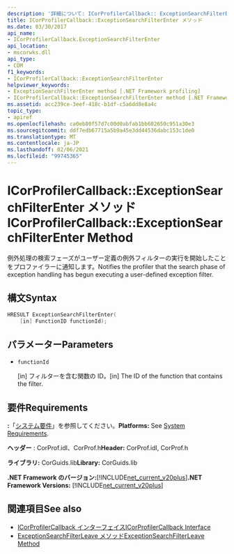 ```yaml
---
description: '詳細について: ICorProfilerCallback:: ExceptionSearchFilterEnter メソッド'
title: ICorProfilerCallback::ExceptionSearchFilterEnter メソッド
ms.date: 03/30/2017
api_name:
- ICorProfilerCallback.ExceptionSearchFilterEnter
api_location:
- mscorwks.dll
api_type:
- COM
f1_keywords:
- ICorProfilerCallback::ExceptionSearchFilterEnter
helpviewer_keywords:
- ExceptionSearchFilterEnter method [.NET Framework profiling]
- ICorProfilerCallback::ExceptionSearchFilterEnter method [.NET Framework profiling]
ms.assetid: acc239ce-3eef-418c-b1df-c5a6dd8e8a4c
topic_type:
- apiref
ms.openlocfilehash: ca0eb80f57d7c00d0abfab1bb602650c951a30e3
ms.sourcegitcommit: ddf7edb67715a5b9a45e3dd44536dabc153c1de0
ms.translationtype: MT
ms.contentlocale: ja-JP
ms.lasthandoff: 02/06/2021
ms.locfileid: "99745365"
---
```

# <a name="icorprofilercallbackexceptionsearchfilterenter-method"></a><span data-ttu-id="c0c8e-103">ICorProfilerCallback::ExceptionSearchFilterEnter メソッド</span><span class="sxs-lookup"><span data-stu-id="c0c8e-103">ICorProfilerCallback::ExceptionSearchFilterEnter Method</span></span>

<span data-ttu-id="c0c8e-104">例外処理の検索フェーズがユーザー定義の例外フィルターの実行を開始したことをプロファイラーに通知します。</span><span class="sxs-lookup"><span data-stu-id="c0c8e-104">Notifies the profiler that the search phase of exception handling has begun executing a user-defined exception filter.</span></span>  
  
## <a name="syntax"></a><span data-ttu-id="c0c8e-105">構文</span><span class="sxs-lookup"><span data-stu-id="c0c8e-105">Syntax</span></span>  
  
```cpp  
HRESULT ExceptionSearchFilterEnter(  
    [in] FunctionID functionId);  
```  
  
## <a name="parameters"></a><span data-ttu-id="c0c8e-106">パラメーター</span><span class="sxs-lookup"><span data-stu-id="c0c8e-106">Parameters</span></span>

- `functionId`

  <span data-ttu-id="c0c8e-107">\[in] フィルターを含む関数の ID。</span><span class="sxs-lookup"><span data-stu-id="c0c8e-107">\[in] The ID of the function that contains the filter.</span></span>

## <a name="requirements"></a><span data-ttu-id="c0c8e-108">要件</span><span class="sxs-lookup"><span data-stu-id="c0c8e-108">Requirements</span></span>  

 <span data-ttu-id="c0c8e-109">**:**「[システム要件](../../get-started/system-requirements.md)」を参照してください。</span><span class="sxs-lookup"><span data-stu-id="c0c8e-109">**Platforms:** See [System Requirements](../../get-started/system-requirements.md).</span></span>  
  
 <span data-ttu-id="c0c8e-110">**ヘッダー** : CorProf.idl、CorProf.h</span><span class="sxs-lookup"><span data-stu-id="c0c8e-110">**Header:** CorProf.idl, CorProf.h</span></span>  
  
 <span data-ttu-id="c0c8e-111">**ライブラリ:** CorGuids.lib</span><span class="sxs-lookup"><span data-stu-id="c0c8e-111">**Library:** CorGuids.lib</span></span>  
  
 <span data-ttu-id="c0c8e-112">**.NET Framework のバージョン:**[!INCLUDE[net_current_v20plus](../../../../includes/net-current-v20plus-md.md)]</span><span class="sxs-lookup"><span data-stu-id="c0c8e-112">**.NET Framework Versions:** [!INCLUDE[net_current_v20plus](../../../../includes/net-current-v20plus-md.md)]</span></span>  
  
## <a name="see-also"></a><span data-ttu-id="c0c8e-113">関連項目</span><span class="sxs-lookup"><span data-stu-id="c0c8e-113">See also</span></span>

- [<span data-ttu-id="c0c8e-114">ICorProfilerCallback インターフェイス</span><span class="sxs-lookup"><span data-stu-id="c0c8e-114">ICorProfilerCallback Interface</span></span>](icorprofilercallback-interface.md)
- [<span data-ttu-id="c0c8e-115">ExceptionSearchFilterLeave メソッド</span><span class="sxs-lookup"><span data-stu-id="c0c8e-115">ExceptionSearchFilterLeave Method</span></span>](icorprofilercallback-exceptionsearchfilterleave-method.md)
